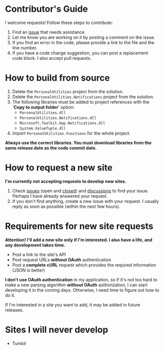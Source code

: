 # Contributor's Guide

I welcome requests! Follow these steps to contribute:

1. Find an [issue](https://github.com/AAndyProgram/SCrawler/issues) that needs assistance.
1. Let me know you are working on it by posting a comment on the issue.
1. If you find an error in the code, please provide a link to the file and the line number.
1. If you have a code change suggestion, you can post a replacement code block. I also accept pull requests.

# How to build from source
1. Delete the `PersonalUtilities` project from the solution.
1. Delete the `PersonalUtilities.Notifications` project from the solution.
1. The following libraries must be added to project references with the '**Copy to output folder**' option:
    - `PersonalUtilities.dll`
    - `PersonalUtilities.Notifications.dll`
    - `Microsoft.Toolkit.Uwp.Notifications.dll`
    - `System.ValueTuple.dll`
1. Import `PersonalUtilities.Functions` for the whole project.

**Always use the correct libraries. You must download libraries from the same release date as the code commit date.**

# How to request a new site

**I'm currently not accepting requests to develop new sites.**

1. Check [issues](https://github.com/AAndyProgram/SCrawler/issues) (open and [closed](https://github.com/AAndyProgram/SCrawler/issues?q=is%3Aissue+is%3Aclosed)) and [discussions](https://github.com/AAndyProgram/SCrawler/discussions) to find your issue. Perhaps I have already answered your request.
1. If you don't find anything, create a new issue with your request. I usually reply as soon as possible (within the next few hours).

# Requirements for new site requests

**Attention! I'll add a new site only if I'm interested. I also have a life, and any development takes time.**

- Post a link to the site's API
- Post request URLs **without OAuth** authentication
- Post a **complete cURL** request which provides the required information (JSON is better)

**I don't use OAuth authentication** in my application, so if it's not too hard to make a new parsing algorithm **without OAuth** authorization, I can start developing it in the coming days. Otherwise, I need time to figure out how to do it.

If I'm interested in a site you want to add, it may be added in future releases.

# Sites I will never develop
- Tumblr